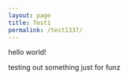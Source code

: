 ```yaml
---
layout: page
title: Test1
permalink: /test1337/
---
```

hello world!


testing 
out
something
just 
for funz